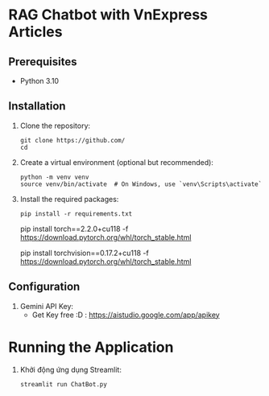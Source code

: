 # RAG Chatbot with VnExpress Articles

## Prerequisites

- Python 3.10

## Installation

1. Clone the repository:
   ```
   git clone https://github.com/
   cd 
   ```

2. Create a virtual environment (optional but recommended):
   ```
   python -m venv venv
   source venv/bin/activate  # On Windows, use `venv\Scripts\activate`
   ```

3. Install the required packages:
   ```
   pip install -r requirements.txt
   ```
   pip install torch==2.2.0+cu118 -f https://download.pytorch.org/whl/torch_stable.html

   pip install torchvision==0.17.2+cu118 -f https://download.pytorch.org/whl/torch_stable.html
## Configuration
1. Gemini API Key:
   - Get Key free :D : https://aistudio.google.com/app/apikey

# Running the Application

1. Khởi động ứng dụng Streamlit:
   ```
   streamlit run ChatBot.py
   ```